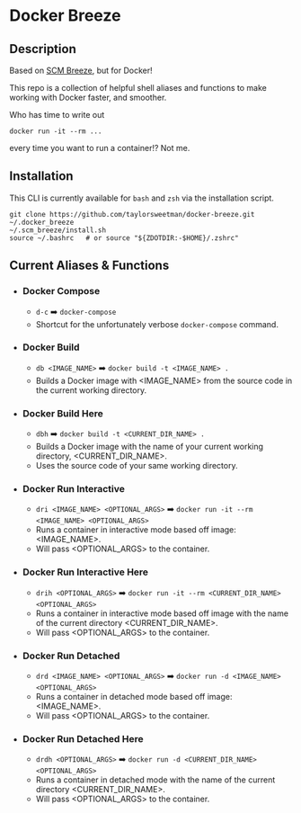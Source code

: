 # Docker Breeze

## Description

Based on [SCM Breeze](https://github.com/scmbreeze/scm_breeze), but for Docker!

This repo is a collection of helpful shell aliases and functions to make working with Docker faster, and smoother.

Who has time to write out

```shell
docker run -it --rm ...
```

every time you want to run a container!? Not me.

## Installation

This CLI is currently available for `bash` and `zsh` via the installation script.

```shell
git clone https://github.com/taylorsweetman/docker-breeze.git ~/.docker_breeze
~/.scm_breeze/install.sh
source ~/.bashrc   # or source "${ZDOTDIR:-$HOME}/.zshrc"
```

## Current Aliases & Functions

- ### Docker Compose

  - `d-c` :arrow_right: `docker-compose`
  - Shortcut for the unfortunately verbose `docker-compose` command.

- ### Docker Build

  - `db <IMAGE_NAME>` :arrow_right: `docker build -t <IMAGE_NAME> .`
  - Builds a Docker image with <IMAGE_NAME> from the source code in the current working directory.

- ### Docker Build Here

  - `dbh` :arrow_right: `docker build -t <CURRENT_DIR_NAME> .`
  - Builds a Docker image with the name of your current working directory, <CURRENT_DIR_NAME>.
  - Uses the source code of your same working directory.

- ### Docker Run Interactive

  - `dri <IMAGE_NAME> <OPTIONAL_ARGS>` :arrow_right: `docker run -it --rm <IMAGE_NAME> <OPTIONAL_ARGS>`
  - Runs a container in interactive mode based off image: <IMAGE_NAME>.
  - Will pass <OPTIONAL_ARGS> to the container.

- ### Docker Run Interactive Here

  - `drih <OPTIONAL_ARGS>` :arrow_right: `docker run -it --rm <CURRENT_DIR_NAME> <OPTIONAL_ARGS>`
  - Runs a container in interactive mode based off image with the name of the current directory <CURRENT_DIR_NAME>.
  - Will pass <OPTIONAL_ARGS> to the container.

- ### Docker Run Detached

  - `drd <IMAGE_NAME> <OPTIONAL_ARGS>` :arrow_right: `docker run -d <IMAGE_NAME> <OPTIONAL_ARGS>`
  - Runs a container in detached mode based off image: <IMAGE_NAME>.
  - Will pass <OPTIONAL_ARGS> to the container.

- ### Docker Run Detached Here

  - `drdh <OPTIONAL_ARGS>` :arrow_right: `docker run -d <CURRENT_DIR_NAME> <OPTIONAL_ARGS>`
  - Runs a container in detached mode with the name of the current directory <CURRENT_DIR_NAME>.
  - Will pass <OPTIONAL_ARGS> to the container.
